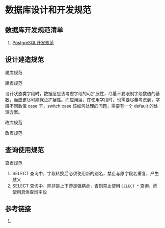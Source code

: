 # 数据库设计和开发规范

## 数据库开发规范清单

1. [PostgreSQL开发规范](work/component/Back-End/PostgreSQL/PostgreSQL开发规范.md)

## 设计建造规范

建库规范

建表规范

设计状态类字段时，数据层应该考虑字段的可扩展性，尽量不要限制字段数值的基数，而应该尽可能保证扩展性。而应用层，在使用字段时，也需要尽量考虑到，字段不同数值 case 下，switch case 该如何处理的问题，需要有一个 default 的处理方案。

改库规范

改表规范

## 查询使用规范

查表规范
1. SELECT 查询中，字段转换后必须使用新的别名，禁止与原字段名重复，产生歧义
2. SELECT 查询中，除非是上下游是强耦合，否则禁止使用 `SELECT *` 查询，而使用具体查询字段

## 参考链接

1.